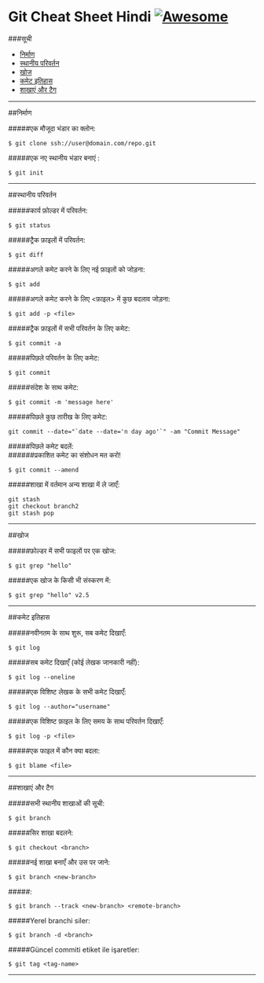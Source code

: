 Git Cheat Sheet Hindi [![Awesome](https://cdn.rawgit.com/sindresorhus/awesome/d7305f38d29fed78fa85652e3a63e154dd8e8829/media/badge.svg)](https://github.com/sindresorhus/awesome)
===============

###सूची
* [निर्माण](#निर्माण)
* [स्थानीय परिवर्तन](#स्थानीय-परिवर्तन)
* [खोज](#खोज)
* [कमेट इतिहास](#कमेट-इतिहास)
* [शाखाएं और टैग](#शाखाएं-और-टैग)

<hr>
##निर्माण

#####एक मौजूदा भंडार का क्लोन:
```
$ git clone ssh://user@domain.com/repo.git
```

#####एक नए स्थानीय भंडार बनाएं :
```
$ git init
```
<hr>

##स्थानीय परिवर्तन

#####कार्य फ़ोल्डर में परिवर्तन:
```
$ git status
```

#####ट्रैक फ़ाइलों में परिवर्तन:
```
$ git diff
```

#####अगले कमेट करने के लिए नई फ़ाइलों को जोड़ना:
```
$ git add
```

#####अगले कमेट करने के लिए <फ़ाइल> में कुछ बदलाव जोड़ना:
```
$ git add -p <file>
```

#####ट्रैक फ़ाइलों में सभी परिवर्तन के लिए कमेट:
```
$ git commit -a
```

#####पिछले परिवर्तन के लिए कमेट:
```
$ git commit
```

#####संदेश के साथ कमेट:
```
$ git commit -m 'message here'
```

#####पिछले कुछ तारीख के लिए कमेट:
```
git commit --date="`date --date='n day ago'`" -am "Commit Message"
```

#####पिछले कमेट बदलें:<br>
######प्रकाशित कमेट का संशोधन मत करो!
```
$ git commit --amend
```

#####शाखा में वर्तमान अन्य शाखा में ले जाएँ:
```
git stash
git checkout branch2
git stash pop
```

<hr>
##खोज

#####फ़ोल्डर में सभी फाइलों पर एक खोज:
```
$ git grep "hello"
```

#####एक खोज के किसी भी संस्करण में:
```
$ git grep "hello" v2.5
```

<hr>
##कमेट इतिहास 

#####नवीनतम के साथ शुरू, सब कमेट दिखाएँ:
```
$ git log
```

#####सब कमेट दिखाएँ (कोई लेखक जानकारी नहीं):
```
$ git log --oneline
```

#####एक विशिष्ट लेखक के सभी कमेट दिखाएँ:
```
$ git log --author="username"
```

#####एक विशिष्ट फ़ाइल के लिए समय के साथ परिवर्तन दिखाएँ:
```
$ git log -p <file>
```

#####एक फाइल में कौन क्या बदला:
```
$ git blame <file>
```

<hr>

##शाखाएं और टैग

#####सभी स्थानीय शाखाओं की सूची:
```
$ git branch
```

#####सिर शाखा बदलने:
```
$ git checkout <branch>
```

#####नई शाखा बनाएँ और उस पर जाने:
```
$ git branch <new-branch>
```

#####:
```
$ git branch --track <new-branch> <remote-branch>
```

#####Yerel branchi siler:
```
$ git branch -d <branch>
```

#####Güncel commiti etiket ile işaretler:
```
$ git tag <tag-name>
```

<hr>

